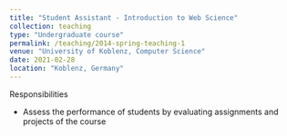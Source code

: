 ```yaml
---
title: "Student Assistant - Introduction to Web Science"
collection: teaching
type: "Undergraduate course"
permalink: /teaching/2014-spring-teaching-1
venue: "University of Koblenz, Computer Science"
date: 2021-02-28
location: "Koblenz, Germany"
---
```

Responsibilities
* Assess the performance of students by evaluating assignments and projects of the course